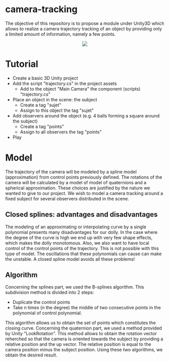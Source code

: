 # camera-tracking

The objective of this repository is to propose a module under Unity3D which allows to realize
a camera trajectory tracking of an object by providing only a limited amount of information,
namely a few points.

<p align="center">
  <img src="camera.gif" />
</p>

# Tutorial

* Create a basic 3D Unity project
* Add the script "trajectory.cs" in the project assets
  * Add to the object "Main Camera" the component (scripts) "trajectory.cs"
* Place an object in the scene: the subject
  * Create a tag "sujet"
  * Assign to this object the tag "sujet"
* Add observers around the object (e.g. 4 balls forming a square around the subject)
  * Create a tag "points"
  * Assign to all observers the tag "points"
* Play

# Model 

The trajectory of the camera will be modeled by a spline model (approximation) from
control points previously defined. The rotations of the camera will be calculated by a model of
model of quaternions and a spherical approximation. These choices are justified by the nature we wanted to give to our project. We wish to model a camera tracking
around a fixed subject for several observers distributed in the scene.

## Closed splines: advantages and disadvantages

The modeling of an approximating or interpolating curve by a single polynomial presents
many disadvantages for our dolly. In the case where the degree of the curve is high
we end up with very few shape effects, which makes the dolly monotomous. Also, we
also want to have local control of the control points of the trajectory. This is not possible
with this type of model. The oscillations that these polynomials can cause can make the
unstable. A closed spline model avoids all these problems!

## Algorithm

Concerning the splines part, we used the B-splines algorithm. This
subdivision method is divided into 2 steps:
- Duplicate the control points
- Take n times (n the degree) the middle of two consecutive points in the polynomial of
control polynomial.

This algorithm allows us to obtain the set of points which constitutes the closing curve.
Concerning the quaternion part, we used a method provided by Unity "LookRotation". This method allows to obtain the rotation vector reherched so that the camera is
oriented towards the subject by providing a relative position and the up vector. The relative position
is equal to the camera position minus the subject position. Using these two algorithms,
we obtain the desired result.
